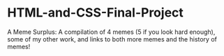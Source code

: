 # HTML-and-CSS-Final-Project
A Meme Surplus: A compilation of 4 memes (5 if you look hard enough), some of my other work, and links to both more memes and the history of memes!
